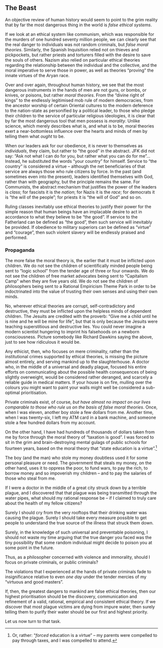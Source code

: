 ## The Beast

An objective review of human history would seem to point to the grim reality that by far the most dangerous thing in the world is *false ethical systems*.

If we look at an ethical system like communism, which was responsible for the murders of one hundred seventy million people, we can clearly see that the real danger to individuals was not random criminals, but *false moral theories*. Similarly, the Spanish Inquisition relied not on thieves and pickpockets, but rather priests and torturers filled with the desire to save the souls of others. Nazism also relied on particular ethical theories regarding the relationship between the individual and the collective, and the moral imperative to serve those in power, as well as theories “proving” the innate virtues of the Aryan race.

Over and over again, throughout human history, we see that the most dangerous instruments in the hands of men are not guns, or bombs, or knives, or poisons, but rather *moral theories*. From the “divine right of kings” to the endlessly legitimised mob rule of modern democracies, from the ancestor worship of certain Oriental cultures to the modern deference to the nation-state as personified by a political leader, to those who pledge their children to the service of particular religious ideologies, it is clear that by far the most dangerous tool that men possess is *morality*. Unlike science, which merely describes what is, and what is to be, moral theories exert a near-bottomless influence over the hearts and minds of men by telling them what *ought* to be.

When our leaders ask for our obedience, it is never to themselves as *individuals*, they claim, but rather to “the good” in the abstract. JFK did not say: “Ask not what I can do for you, but rather what you can do for me”... Instead, he substituted the words “your country” for himself. Service to “the country” is considered a virtue – although the net beneficiaries of that service are always those who rule citizens by force. In the past (and sometimes even into the present), leaders identified themselves with God, rather than with geography, but the principle remains the same. For Communists, the abstract mechanism that justifies the power of the leaders is *class*; for fascists it is the *nation*; for Nazis it is the *race*; for democrats it is “the will of the people”; for priests it is “the will of God” and so on.

Ruling classes inevitably use ethical theories to justify their power for the simple reason that human beings have an implacable desire to act in accordance to what they believe to be “the good”. If service to the Fatherland can be defined as “the good”, then such service will inevitably be provided. If obedience to military superiors can be defined as “virtue” and “courage”, then such violent slavery will be endlessly praised and performed.

### Propaganda

The more false the moral theory is, the earlier that it must be inflicted upon children. We do not see the children of scientifically minded people being sent to “logic school” from the tender age of three or four onwards. We do not see the children of free market advocates being sent to “Capitalism Camp” when they are five years old. We do not see the children of philosophers being sent to a Rational Empiricism Theme Park in order to be indoctrinated into the value of trusting their own senses and using their own minds.

No, wherever ethical theories are corrupt, self-contradictory and destructive, they must be inflicted upon the helpless minds of dependent children. The Jesuits are credited with the proverb: “Give me a child until he is nine and he will be mine for life”, but that is only because the Jesuits were teaching superstitious and destructive lies. You could never imagine a modern scientist hungering to imprint his falsehoods on a newborn consciousness. Picture somebody like Richard Dawkins saying the above, just to see how ridiculous it would be.

Any ethicist, then, who focuses on mere criminality, rather than the institutional crimes supported by ethical theories, is missing the picture almost entirely, and serving mankind up to the slaughterhouse. A doctor who, in the middle of a universal and deadly plague, focused his entire efforts on communicating about the possible health consequences of being slightly overweight, would be considered rather deranged, and scarcely a reliable guide in medical matters. If your house is on fire, mulling over the colours you might want to paint your walls might well be considered a sub-optimal prioritisation.

Private criminals exist, of course, *but have almost no impact on our lives comparable to those who rule us on the basis of false moral theories*. Once, when I was eleven, another boy stole a few dollars from me. Another time, when I was twenty-six, I left my ATM card in a bank machine, and someone stole a few hundred dollars from my account.

On the other hand, I have had hundreds of thousands of dollars taken from me by force through the moral theory of “taxation is good”. I was forced to sit in the grim and brain-destroying mental gulags of public schools for fourteen years, based on the moral theory that “state education is a virtue”.[^12]

The boy (and the man) who stole my money doubtless used it for some personal pleasure or need. The government that steals my money, on the other hand, uses it to oppress the poor, to fund wars, to pay the rich, to borrow money and so impoverish my children – and to pay the salaries of those who steal from me.

If I were a doctor in the middle of a great city struck down by a terrible plague, and I discovered that that plague was being transmitted through the water pipes, what should my rational response be – if I claimed to truly care about the health of my fellow citizens?

Surely I should cry from the very rooftops that their drinking water was causing the plague. Surely I should take every measure possible to get people to understand the true source of the illness that struck them down.

Surely, in the knowledge of such universal and preventable poisoning, I should not waste my time arguing that the true danger you faced was the tiny possibility that some random individual might decide to poison you at some point in the future.

Thus, as a philosopher concerned with violence and immorality, should I focus on private criminals, or public criminals?

The violations that I experienced at the hands of private criminals fade to insignificance relative to even *one day* under the tender mercies of my “virtuous and good masters”.

If, then, the greatest dangers to mankind are false ethical theories, then our highest prioritisation should be the discovery, communication and refinement of a valid, rational, empirical and consistent ethical theory. If we discover that most plague victims are dying from impure water, then surely telling them to purify their water should be our first and highest priority.

Let us now turn to that task.

[^12]: Or, rather: “*forced* education is a virtue” – my parents were compelled to pay through taxes, and I was compelled to attend.